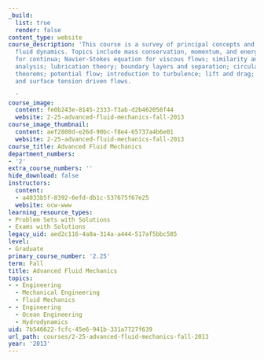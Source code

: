 ```yaml
---
_build:
  list: true
  render: false
content_type: website
course_description: 'This course is a survey of principal concepts and methods of
  fluid dynamics. Topics include mass conservation, momentum, and energy equations
  for continua; Navier-Stokes equation for viscous flows; similarity and dimensional
  analysis; lubrication theory; boundary layers and separation; circulation and vorticity
  theorems; potential flow; introduction to turbulence; lift and drag; surface tension
  and surface tension driven flows.

  '
course_image:
  content: fe0b243e-8145-2333-f3ab-d2b462058f44
  website: 2-25-advanced-fluid-mechanics-fall-2013
course_image_thumbnail:
  content: aef2808d-e26d-90bc-f8e4-65737a4b6e01
  website: 2-25-advanced-fluid-mechanics-fall-2013
course_title: Advanced Fluid Mechanics
department_numbers:
- '2'
extra_course_numbers: ''
hide_download: false
instructors:
  content:
  - a4033b5f-8392-6efd-db1c-537675f67e25
  website: ocw-www
learning_resource_types:
- Problem Sets with Solutions
- Exams with Solutions
legacy_uid: aed2c116-4a8a-314a-a444-517af5bbc585
level:
- Graduate
primary_course_number: '2.25'
term: Fall
title: Advanced Fluid Mechanics
topics:
- - Engineering
  - Mechanical Engineering
  - Fluid Mechanics
- - Engineering
  - Ocean Engineering
  - Hydrodynamics
uid: 7b546622-fcfc-45e6-941b-331a7727f639
url_path: courses/2-25-advanced-fluid-mechanics-fall-2013
year: '2013'
---
```

